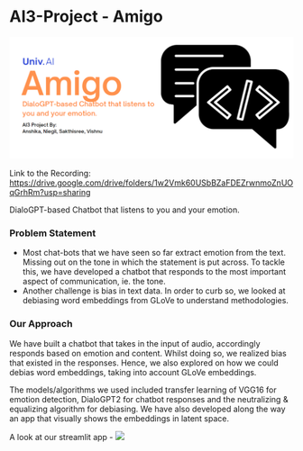 # AI3-Project - Amigo 

![](title.PNG)

Link to the Recording: https://drive.google.com/drive/folders/1w2Vmk60USbBZaFDEZrwnmoZnUOqGrhRm?usp=sharing

DialoGPT-based Chatbot that listens to you and your emotion. 

### Problem Statement
+ Most chat-bots that we have seen so far extract emotion from the text. Missing out on the tone in which the statement is put across. To tackle this, we have developed a chatbot that responds to the most important aspect of communication, ie. the tone.
+ Another challenge is bias in text data. In order to curb so, we looked at debiasing word embeddings from GLoVe to understand methodologies.

### Our Approach

We have built a chatbot that takes in the input of audio, accordingly responds based on emotion and content. Whilst doing so, we realized bias that existed in the responses. Hence, we also explored on how we could debias word embeddings, taking into account GLoVe embeddings. 

The models/algorithms we used included transfer learning of VGG16 for emotion detection, DialoGPT2 for chatbot responses and the neutralizing & equalizing algorithm for debiasing. We have also developed along the way an app that visually shows the embeddings in latent space.

A look at our streamlit app - 
![](app.gif)
